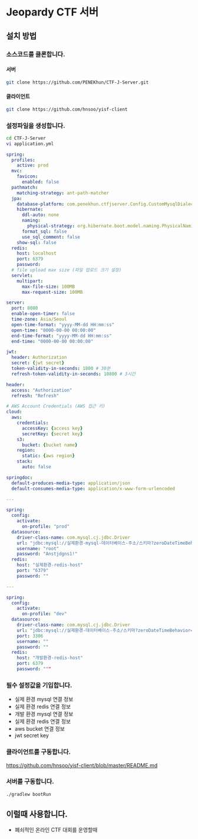# Jeopardy CTF 서버

## 설치 방법
### 소스코드를 클론합니다.
#### 서버
```bash
git clone https://github.com/PENEKhun/CTF-J-Server.git
```
#### 클라이언트
```bash
git clone https://github.com/hnsoo/yisf-client
```

### 설정파일을 생성합니다.
```bash
cd CTF-J-Server
vi application.yml
```

```yaml
spring:
  profiles:
    active: prod
  mvc:
    favicon:
      enabled: false
  pathmatch:
    matching-strategy: ant-path-matcher
  jpa:
    database-platform: com.penekhun.ctfjserver.Config.CustomMysqlDialect
    hibernate:
      ddl-auto: none
      naming:
        physical-strategy: org.hibernate.boot.model.naming.PhysicalNamingStrategyStandardImpl
      format_sql: false
      use_sql_comment: false
    show-sql: false
  redis:
    host: localhost
    port: 6379
    password:
  # file upload max size (파일 업로드 크기 설정)
  servlet:
    multipart:
      max-file-size: 100MB
      max-request-size: 100MB

server:
  port: 8080
  enable-open-timer: false
  time-zone: Asia/Seoul
  open-time-format: "yyyy-MM-dd HH:mm:ss"
  open-time: "0000-00-00 00:00:00"
  end-time-format: "yyyy-MM-dd HH:mm:ss"
  end-time: "0000-00-00 00:00:00"

jwt:
  header: Authorization
  secret: {jwt secret}
  token-validity-in-seconds: 1800 # 30분
  refresh-token-validity-in-seconds: 10800 # 3시간

header:
  access: "Authorization"
  refresh: "Refresh"

# AWS Account Credentials (AWS 접근 키)
cloud:
  aws:
    credentials:
      accessKey: {access key}
      secretKey: {secret key}
    s3:
      bucket: {bucket name}
    region:
      static: {aws region}
    stack:
      auto: false

springdoc:
  default-produces-media-type: application/json
  default-consumes-media-type: application/x-www-form-urlencoded

---

spring:
  config:
    activate:
      on-profile: "prod"
  datasource:
    driver-class-name: com.mysql.cj.jdbc.Driver
    url: "jdbc:mysql://실제환경-mysql-데이터베이스-주소/스키마?zeroDateTimeBehavior=convertToNull"
    username: "root"
    password: "Anstjdgns1!"
  redis:
    host: "실제환경-redis-host"
    port: "6379"
    password: ""

---

spring:
  config:
    activate:
      on-profile: "dev"
  datasource:
    driver-class-name: com.mysql.cj.jdbc.Driver
    url: "jdbc:mysql://실제환경-데이터베이스-주소/스키마?zeroDateTimeBehavior=convertToNull"
    port: 3306
    username: ""
    password: ""
  redis:
    host: "개발환경-redis-host"
    port: 6379
    password: """
```

### 필수 설정값을 기입합니다.
- 실제 환경 mysql 연결 정보
- 실제 환경 redis 연결 정보
- 개발 환경 mysql 연결 정보
- 실제 환경 redis 연결 정보
- aws bucket 연결 정보
- jwt secret key

### 클라이언트를 구동합니다.
https://github.com/hnsoo/yisf-client/blob/master/README.md

### 서버를 구동합니다.
```bash
./gradlew bootRun
```


## 이럴때 사용합니다.
- 폐쇠적인 온라인 CTF 대회를 운영할때